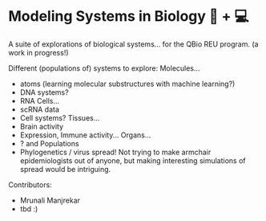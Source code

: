 # Modeling Systems in Biology 🔬 + 💻

A suite of explorations of biological systems... for the QBio REU program. (a work in progress!)

Different (populations of) systems to explore:
Molecules...
* atoms (learning molecular substructures with machine learning?)
* DNA systems? 
* RNA
Cells... 
* scRNA data
* Cell systems?
Tissues... 
* Brain activity
* Expression, Immune activity...
Organs...
* ?
and Populations
* Phylogenetics / virus spread! Not trying to make armchair epidemiologists out of anyone, but making interesting simulations of spread would be intriguing. 


Contributors:
* Mrunali Manjrekar
* tbd :)
